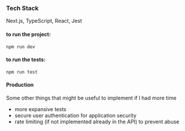 ### Tech Stack
Next.js, TypeScript, React, Jest

#### to run the project:

```
npm run dev
```

#### to run the tests:

```
npm run test
```

#### Production
Some other things that might be useful to implement if I had more time
- more expansive tests
- secure user authentication for application security
- rate limiting (if not implemented already in the API) to prevent abuse


